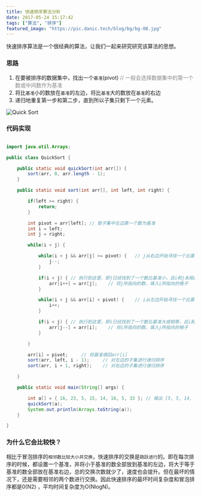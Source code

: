 ```yaml
---
title: 快速排序算法分析
date: 2017-05-24 15:17:42
tags: ["算法", "排序"]
featured_image: "https://pic.danic.tech/blog/bg/bg-08.jpg"
---
```


 快速排序算法是一个很经典的算法，让我们一起来研究研究该算法的思想。

### 思路

 1. 在要被排序的数据集中，找出一个`基准`(pivot) <span style="color: #888"> // 一般会选择数据集中的第一个数或中间数作为基准</span>
 1. 将比`基准`小的数放在`基准`的左边，将比`基准`大的数放在`基准`的右边
 1. 递归地重复第一步和第二步，直到所以子集只剩下一个元素。

<!-- more -->


 ![Quick Sort](http://pic.danic.tech/sort/quicksort.png)

### 代码实现

```java

import java.util.Arrays;

public class QuickSort {

    public static void quickSort(int arr[]) {
        sort(arr, 0, arr.length - 1);
    }

    public static void sort(int arr[], int left, int right) {

        if(left >= right) {
            return;
        }

        int pivot = arr[left]; // 取子集中左边第一个数为基准
        int i = left;
        int j = right;

        while(i < j) {

            while(i < j && arr[j] >= pivot) {   // j从右边开始寻找一个比基准小的数
                j--;
            }

            if(i < j) { // 执行到这里，即j已经找到了一个数比基准小，且i和j未相遇
                arr[i++] = arr[j];    // 将j所指向的数，填入i所指向的格子
            }

            while(i < j && arr[i] < pivot) {    // i从左边开始寻找一个比基准大或等于基准的数
                i++;
            }

            if(i < j) { // 执行到这里，即i已经找到了一个数比基准大或相等，且i和j未相遇
                arr[j--] = arr[i];    // 将i所指向的数，填入j所指向的格子
            }

        }

        arr[i] = pivot;     // 将基准填回arr[i]
        sort(arr, left, i - 1);     // 对左边的子集进行递归排序
        sort(arr, i + 1, right);    // 对右边的子集进行递归排序

    }

    public static void main(String[] args) {

        int a[] = { 16, 23, 5, 15, 14, 16, 5, 33 }; // 输出 [5, 5, 14, 15, 16, 16, 23, 33]
        quickSort(a);
        System.out.println(Arrays.toString(a));
    }

}


```


### 为什么它会比较快？

 相比于冒泡排序的`相邻数比较大小并交换`，快速排序的交换是`跳跃进行`的。即在每次排序的时候，都设置一个基准，并将小于基准的数全部放到基准的左边，将大于等于基准的数全部放在基准右边，总的交换次数就少了，速度也会提升。但在最坏的情况下，还是需要相邻的两个数进行交换。因此快速排序的最坏时间复杂度和冒泡排序都是0(N2) ，平均时间复杂度为O(NlogN)。
